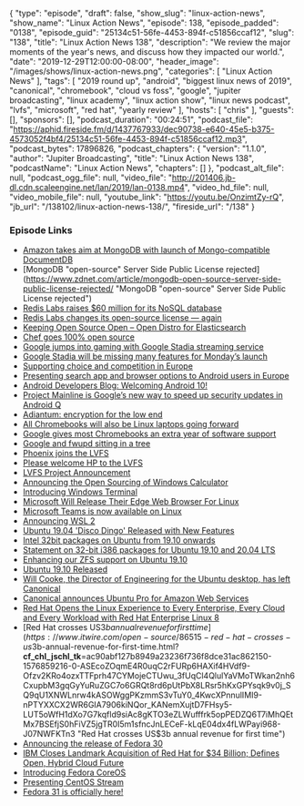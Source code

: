{
  "type": "episode",
  "draft": false,
  "show_slug": "linux-action-news",
  "show_name": "Linux Action News",
  "episode": 138,
  "episode_padded": "0138",
  "episode_guid": "25134c51-56fe-4453-894f-c51856ccaf12",
  "slug": "138",
  "title": "Linux Action News 138",
  "description": "We review the major moments of the year's news, and discuss how they impacted our world.",
  "date": "2019-12-29T12:00:00-08:00",
  "header_image": "/images/shows/linux-action-news.png",
  "categories": [
    "Linux Action News"
  ],
  "tags": [
    "2019 round up",
    "android",
    "biggest linux news of 2019",
    "canonical",
    "chromebook",
    "cloud vs foss",
    "google",
    "jupiter broadcasting",
    "linux academy",
    "linux action show",
    "linux news podcast",
    "lvfs",
    "microsoft",
    "red hat",
    "yearly review"
  ],
  "hosts": [
    "chris"
  ],
  "guests": [],
  "sponsors": [],
  "podcast_duration": "00:24:51",
  "podcast_file": "https://aphid.fireside.fm/d/1437767933/dec90738-e640-45e5-b375-4573052f4bf4/25134c51-56fe-4453-894f-c51856ccaf12.mp3",
  "podcast_bytes": 17896826,
  "podcast_chapters": {
    "version": "1.1.0",
    "author": "Jupiter Broadcasting",
    "title": "Linux Action News 138",
    "podcastName": "Linux Action News",
    "chapters": []
  },
  "podcast_alt_file": null,
  "podcast_ogg_file": null,
  "video_file": "http://201406.jb-dl.cdn.scaleengine.net/lan/2019/lan-0138.mp4",
  "video_hd_file": null,
  "video_mobile_file": null,
  "youtube_link": "https://youtu.be/OnzimtZy-rQ",
  "jb_url": "/138102/linux-action-news-138/",
  "fireside_url": "/138"
}


### Episode Links

  * [Amazon takes aim at MongoDB with launch of Mongo-compatible DocumentDB](https://www.theregister.co.uk/2019/01/10/amazon_documentdb/ "Amazon takes aim at MongoDB with launch of Mongo-compatible DocumentDB")
  * [MongoDB "open-source" Server Side Public License rejected](https://www.zdnet.com/article/mongodb-open-source-server-side-public-license-rejected/ "MongoDB "open-source" Server Side Public License rejected")
  * [Redis Labs raises $60 million for its NoSQL database](https://venturebeat.com/2019/02/19/redis-labs-raises-60-million-for-its-nosql-database/ "Redis Labs raises $60 million for its NoSQL database")
  * [Redis Labs changes its open-source license — again](https://techcrunch.com/2019/02/21/redis-labs-changes-its-open-source-license-again/ "Redis Labs changes its open-source license — again")
  * [Keeping Open Source Open – Open Distro for Elasticsearch](https://aws.amazon.com/blogs/opensource/keeping-open-source-open-open-distro-for-elasticsearch/ "Keeping Open Source Open – Open Distro for Elasticsearch")
  * [Chef goes 100% open source](https://techcrunch.com/2019/04/02/chef-goes-100-open-source/ "Chef goes 100% open source")
  * [Google jumps into gaming with Google Stadia streaming service](https://arstechnica.com/gaming/2019/03/google-jumps-into-gaming-with-google-stadia-streaming-service/ "Google jumps into gaming with Google Stadia streaming service")
  * [Google Stadia will be missing many features for Monday’s launch](https://arstechnica.com/gaming/2019/11/google-stadia-will-be-missing-many-features-for-mondays-launch/ "Google Stadia will be missing many features for Monday’s launch")
  * [Supporting choice and competition in Europe](https://www.blog.google/around-the-globe/google-europe/supporting-choice-and-competition-europe/ "Supporting choice and competition in Europe")
  * [Presenting search app and browser options to Android users in Europe](https://www.blog.google/around-the-globe/google-europe/presenting-search-app-and-browser-options-android-users-europe/ "Presenting search app and browser options to Android users in Europe")
  * [Android Developers Blog: Welcoming Android 10!](https://android-developers.googleblog.com/2019/09/welcoming-android-10.html "Android Developers Blog: Welcoming Android 10!")
  * [Project Mainline is Google’s new way to speed up security updates in Android Q](https://www.theverge.com/2019/5/7/18531350/google-android-q-project-mainline-security-updates-play-store-io-2019 "Project Mainline is Google’s new way to speed up security updates in Android Q")
  * [Adiantum: encryption for the low end](https://lwn.net/Articles/776721/ "Adiantum: encryption for the low end")
  * [All Chromebooks will also be Linux laptops going forward](https://www.zdnet.com/article/all-chromebooks-will-also-be-linux-laptops-going-forward/ "All Chromebooks will also be Linux laptops going forward")
  * [Google gives most Chromebooks an extra year of software support](https://www.androidpolice.com/2019/11/05/google-gives-most-chromebooks-an-extra-year-of-software-support/ "Google gives most Chromebooks an extra year of software support")
  * [Google and fwupd sitting in a tree](https://blogs.gnome.org/hughsie/2019/11/18/google-and-fwupd/ "Google and fwupd sitting in a tree")
  * [Phoenix joins the LVFS](https://blogs.gnome.org/hughsie/2019/01/09/phoenix-joins-the-lvfs/ "Phoenix joins the LVFS")
  * [Please welcome HP to the LVFS](https://blogs.gnome.org/hughsie/2019/02/01/please-welcome-hp-to-the-lvfs/ "Please welcome HP to the LVFS")
  * [LVFS Project Announcement](https://www.linuxfoundation.org/blog/2019/03/lvfs-project-announcement/ "LVFS Project Announcement")
  * [Announcing the Open Sourcing of Windows Calculator](https://blogs.windows.com/windowsdeveloper/2019/03/06/announcing-the-open-sourcing-of-windows-calculator/ "Announcing the Open Sourcing of Windows Calculator")
  * [Introducing Windows Terminal](https://devblogs.microsoft.com/commandline/introducing-windows-terminal/ "Introducing Windows Terminal")
  * [Microsoft Will Release Their Edge Web Browser For Linux](https://www.phoronix.com/scan.php?page=news_item&px=Microsoft-Edge-Linux-2020 "Microsoft Will Release Their Edge Web Browser For Linux")
  * [Microsoft Teams is now available on Linux](https://techcommunity.microsoft.com/t5/Microsoft-Teams-Blog/Microsoft-Teams-is-now-available-on-Linux/ba-p/1056267 "Microsoft Teams is now available on Linux")
  * [Announcing WSL 2](https://devblogs.microsoft.com/commandline/announcing-wsl-2/ "Announcing WSL 2")
  * [Ubuntu 19.04 'Disco Dingo' Released with New Features](https://www.omgubuntu.co.uk/2018/11/ubuntu-19-04-release-features "Ubuntu 19.04 'Disco Dingo' Released with New Features")
  * [Intel 32bit packages on Ubuntu from 19.10 onwards](https://discourse.ubuntu.com/t/intel-32bit-packages-on-ubuntu-from-19-10-onwards/11263 "Intel 32bit packages on Ubuntu from 19.10 onwards")
  * [Statement on 32-bit i386 packages for Ubuntu 19.10 and 20.04 LTS](https://ubuntu.com/blog/statement-on-32-bit-i386-packages-for-ubuntu-19-10-and-20-04-lts "Statement on 32-bit i386 packages for Ubuntu 19.10 and 20.04 LTS")
  * [Enhancing our ZFS support on Ubuntu 19.10](https://ubuntu.com/blog/enhancing-our-zfs-support-on-ubuntu-19-10-an-introduction "Enhancing our ZFS support on Ubuntu 19.10")
  * [Ubuntu 19.10 Released](https://wiki.ubuntu.com/EoanErmine/ReleaseNotes "Ubuntu 19.10 Released")
  * [Will Cooke, the Director of Engineering for the Ubuntu desktop, has left Canonical](https://twitter.com/8none1/status/1186986800851640320 "Will Cooke, the Director of Engineering for the Ubuntu desktop, has left Canonical")
  * [Canonical announces Ubuntu Pro for Amazon Web Services](https://ubuntu.com/blog/canonical-announces-ubuntu-pro-for-amazon-web-services "Canonical announces Ubuntu Pro for Amazon Web Services")
  * [Red Hat Opens the Linux Experience to Every Enterprise, Every Cloud and Every Workload with Red Hat Enterprise Linux 8](https://www.redhat.com/en/about/press-releases/red-hat-enterprise-linux-8-every-enterprise-every-cloud-every-workload "Red Hat Opens the Linux Experience to Every Enterprise, Every Cloud and Every Workload with Red Hat Enterprise Linux 8")
  * [Red Hat crosses US$3b annual revenue for first time](https://www.itwire.com/open-source/86515-red-hat-crosses-us$3b-annual-revenue-for-first-time.html?__cf_chl_jschl_tk__=ac90abf127b8949a23236f736f8dce31ac862150-1576859216-0-ASEcoZOqmE4R0uqC2rFURp6HAXif4HVdf9-Ofzv2KRo4ozxTTFprh47CYMojeCTUwu_3fUqCl4QlulYaVMoTWkan2nh6CxupbM3gqGyYuRuZGC7o6GRQt8rd6pUtPbX8LRsr5hKxGPYsqk9v0j_SQ9qU1XNWLnrw4kASOWggPKzmmS3vTuY0_4KwcXPnnulIMI9-nPTYXXCX2WR6GIA7906kiNQor_KANemXujtD7FHsy5-LUT5oWfH1dXo7G7kqfld9siAc8gKTO3eZLWufffrk5opPEDZQ6T7iMhQEtMx7BSEfjS0hFiVZ5jgTR0I5m1sfncJnLECeF-kLqE04dx4fLWPayi968-J07NWFKTn3 "Red Hat crosses US$3b annual revenue for first time")
  * [Announcing the release of Fedora 30](https://fedoramagazine.org/announcing-fedora-30/ "Announcing the release of Fedora 30")
  * [IBM Closes Landmark Acquisition of Red Hat for $34 Billion; Defines Open, Hybrid Cloud Future](https://www.redhat.com/en/about/press-releases/ibm-closes-landmark-acquisition-red-hat-34-billion-defines-open-hybrid-cloud-future "IBM Closes Landmark Acquisition of Red Hat for $34 Billion; Defines Open, Hybrid Cloud Future")
  * [Introducing Fedora CoreOS](https://fedoramagazine.org/introducing-fedora-coreos/ "Introducing Fedora CoreOS")
  * [Presenting CentOS Stream](https://wiki.centos.org/Manuals/ReleaseNotes/CentOSStream "Presenting CentOS Stream")
  * [Fedora 31 is officially here!](https://fedoramagazine.org/announcing-fedora-31/ "Fedora 31 is officially here!")


